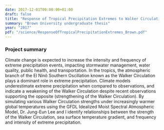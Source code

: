 ```yaml
---
date: 2017-12-01T00:00:00+01:00
draft: false
title: "Response of Tropical Precipitation Extremes to Walker Circulation Strength in Warming Climates"
summary: "Brown University undergraduate thesis"
year: "2017"
pdf: "/science/ResponseOfTropicalPrecipitationExtremes_Brown.pdf"
---
```

### Project summary
Climate change is expected to increase the intensity and frequency of extreme precipitation events, impacting stormwater management, water quality, public health, and transportation. In the tropics, the atmospheric branch of the El Ninõ Southern Oscillation known as the Walker Circulation plays a dominant role in extreme precipitation. Climate models underestimate extreme precipitation when compared to observations, and indicate a weakening of the Walker Circulation despite recent observations supporting the opposite (strengthening of the Walker Circulation). By simulating various Walker Circulation strengths under increasingly warmer global temperatures using the GFDL Idealized Moist Spectral Atmospheric Model, Dr. Jung-Eun Lee and I identify relationships between the strength of the Walker Circulation, sea surface temperature gradient, and frequency and intensity of extreme precipitation. 
